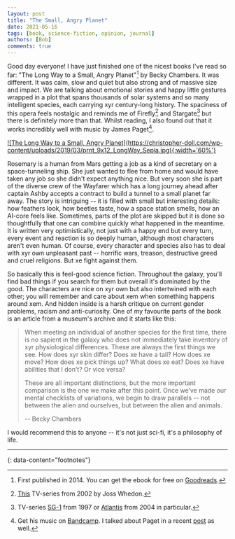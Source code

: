 ```yaml
---
layout: post
title: "The Small, Angry Planet"
date: 2021-05-16
tags: [book, science-fiction, opinion, journal]
authors: [Bob]
comments: true
---
```

Good day everyone!
I have just finished one of the nicest books I've read so far:
"The Long Way to a Small, Angry Planet"[^the-book] by Becky Chambers.
It was different.
It was calm, slow and quiet but also strong and of massive size and impact.
We are talking about emotional stories and happy little gestures wrapped in a plot that spans thousands of solar systems and so many intelligent species, each carrying xyr century-long history.
The spaciness of this opera feels nostalgic and reminds me of Firefly[^firefly] and Stargate[^stargate] but there is definitely more than that.
Whilst reading, I also found out that it works incredibly well with music by James Paget[^paget].

<a href="https://christopher-doll.com/product/long-way-to-a-small-angry-planet-print/" target=_blank>
   ![The Long Way to a Small, Angry Planet](https://christopher-doll.com/wp-content/uploads/2019/03/prnt_9x12_LongWay_Sepia.jpg){:width='60%'}
</a>

Rosemary is a human from Mars getting a job as a kind of secretary on a space-tunneling ship.
She just wanted to flee from home and would have taken any job so she didn't expect anything nice.
But very soon she is part of the diverse crew of the Wayfarer which has a long journey ahead after captain Ashby accepts a contract to build a tunnel to a small planet far away.
The story is intriguing -- it is filled with small but interesting details:
how feathers look, how beetles taste, how a space station smells, how an AI-core feels like.
Sometimes, parts of the plot are skipped but it is done so thoughtfully that one can combine quickly what happened in the meantime.
It is written very optimistically, not just with a happy end but every turn, every event and reaction is so deeply human, although most characters aren't even human.
Of course, every character and species also has to deal with xyr own unpleasant past -- horrific wars, treason, destructive greed and cruel religions.
But xe fight against them.

So basically this is feel-good science fiction.
Throughout the galaxy, you'll find bad things if you search for them but overall it's dominated by the good.
The characters are nice on xyr own but also intertwined with each other; you will remember and care about xem when something happens around xem.
And hidden inside is a harsh critique on current gender problems, racism and anti-curiosity.
One of my favourite parts of the book is an article from a museum's archive and it starts like this:

> When meeting an individual of another species for the first time, there is no sapient in the galaxy who does not immediately take inventory of xyr physiological differences.
> These are always the first things we see.
> How does xyr skin differ?
> Does xe have a tail?
> How does xe move?
> How does xe pick things up?
> What does xe eat?
> Does xe have abilities that I don’t?
> Or vice versa?
>
> These are all important distinctions, but the more important comparison is the one we make after this point.
> Once we’ve made our mental checklists of variations, we begin to draw parallels -- not between the alien and ourselves, but between the alien and animals.
>
> <span class="align-right">-- Becky Chambers</span>


I would recommend this to anyone -- it's not just sci-fi, it's a philosophy of life.

---
{: data-content="footnotes"}

[^the-book]: First published in 2014. You can get the ebook for free on [Goodreads](https://www.goodreads.com/book/show/25786523-the-long-way-to-a-small-angry-planet).

[^firefly]: [This](https://trakt.tv/shows/firefly) TV-series from 2002 by Joss Whedon.

[^stargate]: TV-series [SG-1](https://trakt.tv/shows/stargate-sg-1) from 1997 or [Atlantis](https://trakt.tv/shows/stargate-atlantis) from 2004 in particular.

[^paget]: Get his music on [Bandcamp](https://jamespaget.bandcamp.com/). I talked about Paget in a recent [post](../modern-musical-masterpieces) as well.
